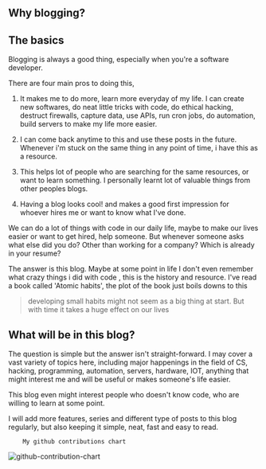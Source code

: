 ## Why blogging?

## The basics

Blogging is always a good thing, especially when you're a software developer.

There are four main pros to doing this,

1. It makes me to do more, learn more everyday of my life. I can create new softwares, do neat little tricks with code, do ethical hacking, destruct firewalls, capture data, use APIs, run cron jobs, do automation, build servers to make my life more easier.

2. I can come back anytime to this and use these posts in the future. Whenever i'm stuck on the same thing in any point of time, i have this as a resource.

3. This helps lot of people who are searching for the same resources, or want to learn something. I personally learnt lot of valuable things from other peoples blogs.

4. Having a blog looks cool! and makes a good first impression for whoever hires me or want to know what I've done.

We can do a lot of things with code in our daily life, maybe to make our lives easier or want to get hired, help someone. But whenever someone asks what else did you do? Other than working for a company? Which is already in your resume?

The answer is this blog. Maybe at some point in life I don't even remember what crazy things i did with code , this is the history and resource. I've read a book called 'Atomic habits', the plot of the book just boils downs to this

> developing small habits might not seem as a big thing at start. But with time it takes a huge effect on our lives

## What will be in this blog?

The question is simple but the answer isn't straight-forward. I may cover a vast variety of topics here, including major happenings in the field of CS, hacking, programming, automation, servers, hardware, IOT, anything that might interest me and will be useful or makes someone's life easier.

This blog even might interest people who doesn't know code, who are willing to learn at some point.

I will add more features, series and different type of posts to this blog regularly, but also keeping it simple, neat, fast and easy to read.

        My github contributions chart

![github-contribution-chart](https://ghchart.rshah.org/tarunkumar519)